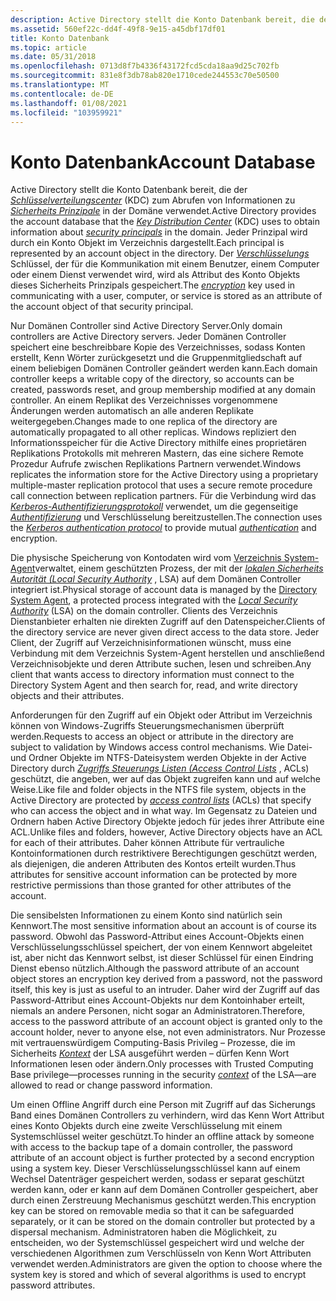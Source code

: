 ```yaml
---
description: Active Directory stellt die Konto Datenbank bereit, die der Schlüsselverteilungscenter (KDC) zum Abrufen von Informationen zu Sicherheits Prinzipale in der Domäne verwendet.
ms.assetid: 560ef22c-dd4f-49f8-9e15-a45dbf17df01
title: Konto Datenbank
ms.topic: article
ms.date: 05/31/2018
ms.openlocfilehash: 0713d8f7b4336f43172fcd5cda18aa9d25c702fb
ms.sourcegitcommit: 831e8f3db78ab820e1710cede244553c70e50500
ms.translationtype: MT
ms.contentlocale: de-DE
ms.lasthandoff: 01/08/2021
ms.locfileid: "103959921"
---
```

# <a name="account-database"></a><span data-ttu-id="b851c-103">Konto Datenbank</span><span class="sxs-lookup"><span data-stu-id="b851c-103">Account Database</span></span>

<span data-ttu-id="b851c-104">Active Directory stellt die Konto Datenbank bereit, die der [*Schlüsselverteilungscenter*](/windows/desktop/SecGloss/k-gly) (KDC) zum Abrufen von Informationen zu [*Sicherheits Prinzipale*](/windows/desktop/SecGloss/s-gly) in der Domäne verwendet.</span><span class="sxs-lookup"><span data-stu-id="b851c-104">Active Directory provides the account database that the [*Key Distribution Center*](/windows/desktop/SecGloss/k-gly) (KDC) uses to obtain information about [*security principals*](/windows/desktop/SecGloss/s-gly) in the domain.</span></span> <span data-ttu-id="b851c-105">Jeder Prinzipal wird durch ein Konto Objekt im Verzeichnis dargestellt.</span><span class="sxs-lookup"><span data-stu-id="b851c-105">Each principal is represented by an account object in the directory.</span></span> <span data-ttu-id="b851c-106">Der [*Verschlüsselungs*](/windows/desktop/SecGloss/e-gly) Schlüssel, der für die Kommunikation mit einem Benutzer, einem Computer oder einem Dienst verwendet wird, wird als Attribut des Konto Objekts dieses Sicherheits Prinzipals gespeichert.</span><span class="sxs-lookup"><span data-stu-id="b851c-106">The [*encryption*](/windows/desktop/SecGloss/e-gly) key used in communicating with a user, computer, or service is stored as an attribute of the account object of that security principal.</span></span>

<span data-ttu-id="b851c-107">Nur Domänen Controller sind Active Directory Server.</span><span class="sxs-lookup"><span data-stu-id="b851c-107">Only domain controllers are Active Directory servers.</span></span> <span data-ttu-id="b851c-108">Jeder Domänen Controller speichert eine beschreibbare Kopie des Verzeichnisses, sodass Konten erstellt, Kenn Wörter zurückgesetzt und die Gruppenmitgliedschaft auf einem beliebigen Domänen Controller geändert werden kann.</span><span class="sxs-lookup"><span data-stu-id="b851c-108">Each domain controller keeps a writable copy of the directory, so accounts can be created, passwords reset, and group membership modified at any domain controller.</span></span> <span data-ttu-id="b851c-109">An einem Replikat des Verzeichnisses vorgenommene Änderungen werden automatisch an alle anderen Replikate weitergegeben.</span><span class="sxs-lookup"><span data-stu-id="b851c-109">Changes made to one replica of the directory are automatically propagated to all other replicas.</span></span> <span data-ttu-id="b851c-110">Windows repliziert den Informationsspeicher für die Active Directory mithilfe eines proprietären Replikations Protokolls mit mehreren Mastern, das eine sichere Remote Prozedur Aufrufe zwischen Replikations Partnern verwendet.</span><span class="sxs-lookup"><span data-stu-id="b851c-110">Windows replicates the information store for the Active Directory using a proprietary multiple-master replication protocol that uses a secure remote procedure call connection between replication partners.</span></span> <span data-ttu-id="b851c-111">Für die Verbindung wird das [*Kerberos-Authentifizierungsprotokoll*](/windows/desktop/SecGloss/k-gly) verwendet, um die gegenseitige [*Authentifizierung*](/windows/desktop/SecGloss/a-gly) und Verschlüsselung bereitzustellen.</span><span class="sxs-lookup"><span data-stu-id="b851c-111">The connection uses the [*Kerberos authentication protocol*](/windows/desktop/SecGloss/k-gly) to provide mutual [*authentication*](/windows/desktop/SecGloss/a-gly) and encryption.</span></span>

<span data-ttu-id="b851c-112">Die physische Speicherung von Kontodaten wird vom [Verzeichnis System-Agent](/windows/desktop/AD/directory-system-agent)verwaltet, einem geschützten Prozess, der mit der [*lokalen Sicherheits Autorität (Local Security Authority*](/windows/desktop/SecGloss/l-gly) , LSA) auf dem Domänen Controller integriert ist.</span><span class="sxs-lookup"><span data-stu-id="b851c-112">Physical storage of account data is managed by the [Directory System Agent](/windows/desktop/AD/directory-system-agent), a protected process integrated with the [*Local Security Authority*](/windows/desktop/SecGloss/l-gly) (LSA) on the domain controller.</span></span> <span data-ttu-id="b851c-113">Clients des Verzeichnis Dienstanbieter erhalten nie direkten Zugriff auf den Datenspeicher.</span><span class="sxs-lookup"><span data-stu-id="b851c-113">Clients of the directory service are never given direct access to the data store.</span></span> <span data-ttu-id="b851c-114">Jeder Client, der Zugriff auf Verzeichnisinformationen wünscht, muss eine Verbindung mit dem Verzeichnis System-Agent herstellen und anschließend Verzeichnisobjekte und deren Attribute suchen, lesen und schreiben.</span><span class="sxs-lookup"><span data-stu-id="b851c-114">Any client that wants access to directory information must connect to the Directory System Agent and then search for, read, and write directory objects and their attributes.</span></span>

<span data-ttu-id="b851c-115">Anforderungen für den Zugriff auf ein Objekt oder Attribut im Verzeichnis können von Windows-Zugriffs Steuerungsmechanismen überprüft werden.</span><span class="sxs-lookup"><span data-stu-id="b851c-115">Requests to access an object or attribute in the directory are subject to validation by Windows access control mechanisms.</span></span> <span data-ttu-id="b851c-116">Wie Datei-und Ordner Objekte im NTFS-Dateisystem werden Objekte in der Active Directory durch [*Zugriffs Steuerungs Listen (Access Control Lists*](/windows/desktop/SecGloss/a-gly) , ACLs) geschützt, die angeben, wer auf das Objekt zugreifen kann und auf welche Weise.</span><span class="sxs-lookup"><span data-stu-id="b851c-116">Like file and folder objects in the NTFS file system, objects in the Active Directory are protected by [*access control lists*](/windows/desktop/SecGloss/a-gly) (ACLs) that specify who can access the object and in what way.</span></span> <span data-ttu-id="b851c-117">Im Gegensatz zu Dateien und Ordnern haben Active Directory Objekte jedoch für jedes ihrer Attribute eine ACL.</span><span class="sxs-lookup"><span data-stu-id="b851c-117">Unlike files and folders, however, Active Directory objects have an ACL for each of their attributes.</span></span> <span data-ttu-id="b851c-118">Daher können Attribute für vertrauliche Kontoinformationen durch restriktivere Berechtigungen geschützt werden, als diejenigen, die anderen Attributen des Kontos erteilt wurden.</span><span class="sxs-lookup"><span data-stu-id="b851c-118">Thus attributes for sensitive account information can be protected by more restrictive permissions than those granted for other attributes of the account.</span></span>

<span data-ttu-id="b851c-119">Die sensibelsten Informationen zu einem Konto sind natürlich sein Kennwort.</span><span class="sxs-lookup"><span data-stu-id="b851c-119">The most sensitive information about an account is of course its password.</span></span> <span data-ttu-id="b851c-120">Obwohl das Password-Attribut eines Account-Objekts einen Verschlüsselungsschlüssel speichert, der von einem Kennwort abgeleitet ist, aber nicht das Kennwort selbst, ist dieser Schlüssel für einen Eindring Dienst ebenso nützlich.</span><span class="sxs-lookup"><span data-stu-id="b851c-120">Although the password attribute of an account object stores an encryption key derived from a password, not the password itself, this key is just as useful to an intruder.</span></span> <span data-ttu-id="b851c-121">Daher wird der Zugriff auf das Password-Attribut eines Account-Objekts nur dem Kontoinhaber erteilt, niemals an andere Personen, nicht sogar an Administratoren.</span><span class="sxs-lookup"><span data-stu-id="b851c-121">Therefore, access to the password attribute of an account object is granted only to the account holder, never to anyone else, not even administrators.</span></span> <span data-ttu-id="b851c-122">Nur Prozesse mit vertrauenswürdigem Computing-Basis Privileg – Prozesse, die im Sicherheits [*Kontext*](/windows/desktop/SecGloss/c-gly) der LSA ausgeführt werden – dürfen Kenn Wort Informationen lesen oder ändern.</span><span class="sxs-lookup"><span data-stu-id="b851c-122">Only processes with Trusted Computing Base privilege—processes running in the security [*context*](/windows/desktop/SecGloss/c-gly) of the LSA—are allowed to read or change password information.</span></span>

<span data-ttu-id="b851c-123">Um einen Offline Angriff durch eine Person mit Zugriff auf das Sicherungs Band eines Domänen Controllers zu verhindern, wird das Kenn Wort Attribut eines Konto Objekts durch eine zweite Verschlüsselung mit einem Systemschlüssel weiter geschützt.</span><span class="sxs-lookup"><span data-stu-id="b851c-123">To hinder an offline attack by someone with access to the backup tape of a domain controller, the password attribute of an account object is further protected by a second encryption using a system key.</span></span> <span data-ttu-id="b851c-124">Dieser Verschlüsselungsschlüssel kann auf einem Wechsel Datenträger gespeichert werden, sodass er separat geschützt werden kann, oder er kann auf dem Domänen Controller gespeichert, aber durch einen Zerstreuung Mechanismus geschützt werden.</span><span class="sxs-lookup"><span data-stu-id="b851c-124">This encryption key can be stored on removable media so that it can be safeguarded separately, or it can be stored on the domain controller but protected by a dispersal mechanism.</span></span> <span data-ttu-id="b851c-125">Administratoren haben die Möglichkeit, zu entscheiden, wo der Systemschlüssel gespeichert wird und welche der verschiedenen Algorithmen zum Verschlüsseln von Kenn Wort Attributen verwendet werden.</span><span class="sxs-lookup"><span data-stu-id="b851c-125">Administrators are given the option to choose where the system key is stored and which of several algorithms is used to encrypt password attributes.</span></span>

 

 
